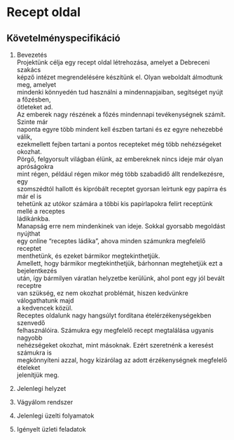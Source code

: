 # Recept oldal

Követelményspecifikáció
---
1. Bevezetés <br/>
Projektünk célja egy recept oldal létrehozása, amelyet a  Debreceni szakács <br/>
képző intézet megrendelésére készítünk el. Olyan weboldalt álmodtunk meg, amelyet<br/>
mindenki könnyedén tud használni a mindennapjaiban, segítséget nyújt a főzésben, <br/>
ötleteket ad. <br/>
Az emberek nagy részének a főzés mindennapi tevékenységnek számít. Szinte már <br/>
naponta egyre több mindent kell észben tartani és ez egyre nehezebbé válik, <br/>
ezekmellett  fejben tartani a pontos recepteket még több nehézségeket okozhat. <br/>
Pörgő, felgyorsult világban élünk, az embereknek nincs ideje már olyan apróságokra <br/>
mint régen, például régen mikor még több szabadidő állt rendelkezésre, egy <br/>
szomszédtól hallott és kipróbált receptet gyorsan leírtunk egy papírra és már el is <br/>
tehetünk az utókor számára a többi kis papírlapokra felírt receptünk mellé a receptes <br/>
ládikánkba.<br/>
Manapság erre nem mindenkinek van ideje. Sokkal gyorsabb megoldást nyújthat <br/>
egy online “receptes ládika”, ahova minden számunkra megfelelő receptet <br/>
menthetünk, és ezeket bármikor megtekinthetjük. <br/>
Amellett, hogy bármikor megtekinthetjük, bárhonnan megtehetjük ezt a bejelentkezés <br/>
után, így bármilyen váratlan helyzetbe kerülünk, ahol pont egy jól bevált receptre <br/>
van szükség, ez nem okozhat problémát, hiszen kedvünkre válogathatunk majd <br/>
a kedvencek közül. <br/>
Receptes oldalunk nagy hangsúlyt fordítana ételérzékenységekben szenvedő <br/>
felhasználóira. Számukra egy megfelelő recept megtalálása ugyanis nagyobb  <br/>
nehézségeket okozhat, mint másoknak. Ezért szeretnénk a keresést számukra is<br/>
megkönnyíteni azzal, hogy kizárólag az adott érzékenységnek megfelelő ételeket <br/>
jelenítjük meg.<br/>

2. Jelenlegi helyzet

3. Vágyálom rendszer

4. Jelenlegi üzelti folyamatok

5. Igényelt üzleti feladatok
